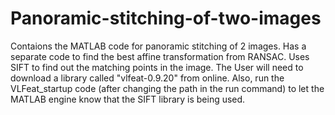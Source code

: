 # Panoramic-stitching-of-two-images
Contaions the MATLAB code for panoramic stitching of 2 images. Has a separate code to find the best affine transformation from RANSAC. Uses SIFT to find out the matching points in the image. The User will need to download a library called "vlfeat-0.9.20" from online. Also, run the VLFeat_startup code (after changing the path in the run command) to let the MATLAB engine know that the SIFT library is being used.
